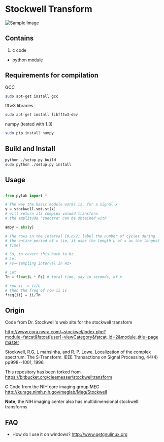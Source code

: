 Stockwell Transform
======

![Sample Image](https://raw.githubusercontent.com/synergetics/stockwell_transform/master/examples/Multi-taper%20Stockwell%20transform%20spectrogram.png)

## Contains
1. c code
- python module

## Requirements for compilation

GCC
```bash
sudo apt-get install gcc
```

fftw3 libraries

```bash
sudo apt-get install libfftw3-dev
```

numpy (tested with 1.3)
```bash
sudo pip install numpy
```

## Build and Install

```bash
python ./setup.py build
sudo python ./setup.py install
```


## Usage

```python

from pylab import *

# The way the basic module works is, for a signal x
y = stockwell.smt.st(x)
# will return its complex valued transform
# the amplitude "spectra" can be obtained with

ampy = abs(y)

# The rows in the interval [0,n/2) label the number of cycles during
# the entire period of x (ie, it uses the length L of x as the longest
# time)

# So, to covert this back to hz
# Let
# Fs=<sampling interval in Hz>

# Let
Tn = float(L * Fs) # total time, say in seconds, of x

# row ii -> ii/L
# Then the freq of row ii is
freq[ii] = ii/Tn

```

## Origin

Code from Dr. Stockwell's web site for the stockwell transform

http://www.cora.nwra.com/~stockwel/index.php?module=fatcat&fatcat[user]=viewCategory&fatcat_id=2&module_title=pagemaster

Stockwell, R.G, L mansinha, and R. P. Lowe. Localization of the complex spectrum: The S-Transform. IEEE Transactions on Signal Processing, 44(4) pp998--1001, 1996.

This repository has been forked from https://bitbucket.org/cleemesser/stockwelltransform

C Code from the NIH core imaging group MEG
http://kurage.nimh.nih.gov/meglab/Meg/Stockwell

**Note**, the NIH imaging center also has multidimensional stockwell transforms


## FAQ

- How do I use it on windows? http://www.getgnulinux.org

